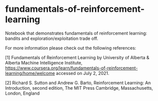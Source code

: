 # fundamentals-of-reinforcement-learning
Notebook that demonstrates fundamentals of reinforcement learning: bandits and exploration/exploitation trade off.

For more information please check out the following references:

[1] Fundamentals of Reinforcement Learning by University of Alberta & Alberta Machine Intelligence Institute, https://www.coursera.org/learn/fundamentals-of-reinforcement-learning/home/welcome accessed on July 2, 2021.

[2] Richard S. Sutton and Andrew G. Barto, Reinforcement Learning: An Introduction, second edition, The MIT Press Cambridge, Massachusetts, London, England

